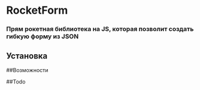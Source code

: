 # RocketForm

<h3>
Прям рокетная библиотека на JS, 
которая позволит создать гибкую форму из JSON
</h3>

## Установка


##Возможности


##Todo